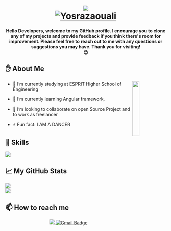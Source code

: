 <h1 align="center">
<br>
<img align="center" src="https://media.giphy.com/media/jIgXf4hgbHCeKiXpvt/giphy.gif">
  <br/>
  <a href="https://github.com/ahlem-phantom">
    <img src="https://readme-typing-svg.herokuapp.com/?font=Caveat&size=36&color=157DEC&center=true&vCenter=true&lines=Hi%2C+I%27m+Yosra;Software+Developer" alt="Yosrazaouali" /></a>
  
</h1>

</p>
<h4 align="center">
Hello Developers, welcome to my GitHub profile. I encourage you to clone any of my projects and provide feedback if you think there's room for improvement.
  Please feel free to reach out to me with any questions or suggestions you may have.
  Thank you for visiting!

 <br>
 😊
</h4> 

## :hand: About Me


<!-- <img width="55%" align="right" alt="Github" src="https://raw.githubusercontent.com/onimur/.github/master/.resources/git-header.svg" /> -->
<img width="21%" align="right" src="https://github.com/mayankchaudhary26/Cool-Readme-ideas/blob/master/data/night%20code.gif" />

- 🔭 I’m currently studying at ESPRIT Higher School of Engineering
  
- 🌱 I’m currently learning Angular framework, 
  
- 👯 I’m looking to collaborate on open Source Project and to work as freelancer
  
- ⚡ Fun fact: I AM A DANCER

## 🚀 Skills
  <a href="https://skillicons.dev">
    <img src="https://skillicons.dev/icons?i=symfony,java,c,html,css,bootstrap,angular,dotnet,spring,mysql,git,maven,eclipse,vscode,idea,postman" />
  </a>
  
## :chart_with_upwards_trend: My GitHub Stats
<img src="https://github-readme-stats.vercel.app/api?username=Yosrazaouali&show_icons=true&theme=radical" /><br/>
<img src="https://streak-stats.demolab.com/?user=Yosrazaouali&theme=dark" />

## 📫 How to reach me 
  <div id="badges"align="center">
   <a href="https://www.linkedin.com/in/yosra-zaouali-12a51b234/">
    <img src="https://img.shields.io/badge/LinkedIn-0077B5?style=for-the-badge&logo=linkedin&logoColor=white"/>
  </a>
  <a href="mailto:zaoualiyosra6@gmail.com">
    <img src="https://img.shields.io/badge/Gmail-D14836?style=for-the-badge&logo=gmail&logoColor=white" alt="Gmail Badge"/>
  </a>
     </div>
<!--
**Yosrazaouali/Yosrazaouali** is a ✨ _special_ ✨ repository because its `README.md` (this file) appears on your GitHub profile.

Here are some ideas to get you started:

- 🔭 I’m currently working on ...
- 🌱 I’m currently learning ...
- 👯 I’m looking to collaborate on ...
- 🤔 I’m looking for help with ...
- 💬 Ask me about ...
- 📫 How to reach me: ...
- 😄 Pronouns: ...
- ⚡ Fun fact: ...
-->
